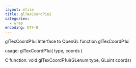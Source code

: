 ```yaml
---
layout: mfile
title: glTexCoordP1ui
categories:
  - wrap
encoding: UTF-8
---
```


glTexCoordP1ui  Interface to OpenGL function glTexCoordP1ui

usage:  glTexCoordP1ui( type, coords )

C function:  void glTexCoordP1ui(GLenum type, GLuint coords)